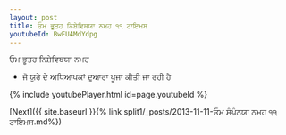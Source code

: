```yaml
---
layout: post
title: ਓਮ ਭੂਤਹ ਨਿਸ਼ੇਵਿਥਯਾ ਨਮਹ ੧੧ ਟਾਇਮਸ
youtubeId: BwFU4MdYdpg
---
```

 
 
 ਓਮ ਭੂਤਹ ਨਿਸ਼ੇਵਿਥਯਾ ਨਮਹ  
 
 -  ਜੋ ਯੁਰੇ ਦੇ ਅਧਿਆਪਕਾਂ ਦੁਆਰਾ ਪੂਜਾ ਕੀਤੀ ਜਾ ਰਹੀ ਹੈ 
 
  
 
  
 
 
 
 
 
 


{% include youtubePlayer.html id=page.youtubeId %}
 
[Next]({{ site.baseurl }}{% link  split1/_posts/2013-11-11-ਓਮ ਸੰਪੰਨਯਾ ਨਮਹ ੧੧ ਟਾਇਮਸ.md%})
 
